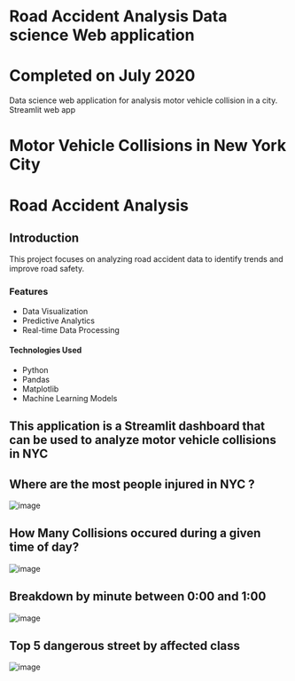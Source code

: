 # Road Accident Analysis Data science Web application
# Completed on July 2020
Data science web application for analysis motor vehicle collision in a city. Streamlit web app


# Motor Vehicle Collisions in New York City
# Road Accident Analysis

## Introduction
This project focuses on analyzing road accident data to identify trends and improve road safety.

### Features
- Data Visualization
- Predictive Analytics
- Real-time Data Processing

#### Technologies Used
- Python
- Pandas
- Matplotlib
- Machine Learning Models





## This application is a Streamlit dashboard that can be used to analyze motor vehicle collisions in NYC

 ## Where are the most people injured in NYC ?

![image](https://github.com/user-attachments/assets/26a1bb7b-ff4d-4aae-b147-8c58befe3b2c)


## How Many Collisions occured during a given time of day?

![image](https://github.com/user-attachments/assets/7b672697-260e-4817-9184-cd4b5a2676c5)


## Breakdown by minute between 0:00 and 1:00
![image](https://github.com/user-attachments/assets/f5290c09-00b5-46da-a509-a5ad09265752)


## Top 5 dangerous street by affected class
![image](https://github.com/user-attachments/assets/74696ac0-462e-46bc-a532-7ae5569ebf99)
